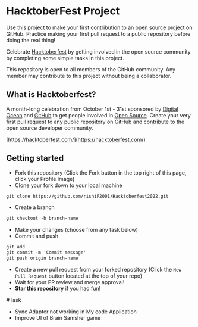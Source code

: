 # HacktoberFest Project 

Use this project to make your first contribution to an open source project on GitHub. Practice making your first pull request to a public repository before doing the real thing!

Celebrate [Hacktoberfest](https://hacktoberfest.digitalocean.com/) by getting involved in the open source community by completing some simple tasks in this project.

This repository is open to all members of the GitHub community. Any member may contribute to this project without being a collaborator.


## What is Hacktoberfest?

A month-long celebration from October 1st - 31st sponsored by [Digital Ocean](https://hacktoberfest.com/) and [GitHub](https://dev.to/this-is-learning/hacktoberfest-2022-is-almost-there-get-ready-4ifb) to get people involved in [Open Source](https://github.com/open-source). Create your very first pull request to any public repository on GitHub and contribute to the open source developer community.

[https://hacktoberfest.com/](https://hacktoberfest.com/)

## Getting started

- Fork this repository (Click the Fork button in the top right of this page, click your Profile Image)
- Clone your fork down to your local machine

```markdown
git clone https://github.com/rishiP2001/Hacktoberfest2022.git
```

- Create a branch

```markdown
git checkout -b branch-name
```

- Make your changes (choose from any task below)
- Commit and push

```markdown
git add .
git commit -m 'Commit message'
git push origin branch-name
```

- Create a new pull request from your forked repository (Click the `New Pull Request` button located at the top of your repo)
- Wait for your PR review and merge approval!
- **Star this repository** if you had fun!

#Task

- Sync Adapter not working in My code Application 
- Improve UI  of Brain Samsher game

